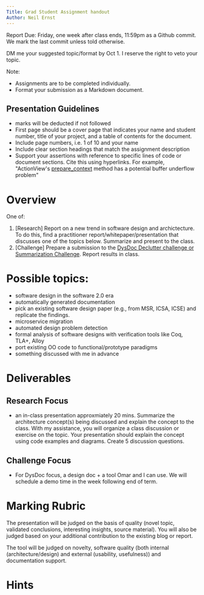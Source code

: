 ```yaml
---
Title: Grad Student Assignment handout
Author: Neil Ernst
---
```

Report Due: Friday, one week after class ends, 11:59pm as a Github commit. We mark the last commit unless told otherwise.

DM me your suggested topic/format by Oct 1. I reserve the right to veto your topic. 

Note:

* Assignments are to be completed individually.
* Format your submission as a Markdown document. 

## Presentation Guidelines

* marks will be deducted if not followed
* First page should be a cover page that indicates your name and student number, title of your project, and a table of contents for the document.
* Include page numbers, i.e. 1 of 10 and your name 
* Include clear section headings that match the assignment description
* Support your assertions with reference to specific lines of code or document sections. Cite this using hyperlinks. For example, "ActionView's [prepare_context](https://github.com/rails/rails/blob/7ca3ab415d409ba39b07ff5a96da06d68098069b/actionview/lib/action_view/context.rb#L22) method has a potential buffer underflow problem"

# Overview
One of:
1. [Research] Report on a new trend in software design and archictecture. To do this, find a practitioner report/whitepaper/presentation that discusses one of the topics below.  Summarize and present to the class. 
2. [Challenge] Prepare a submission to the [DysDoc Declutter challenge or Summarization Challenge](https://dysdoc.github.io/docgen2/index.html#section-challenge). Report results in class. 

# Possible topics:

- software design in the software 2.0 era
- automatically generated documentation
- pick an existing software design paper (e.g., from MSR, ICSA, ICSE) and replicate the findings. 
- microservice migration
- automated design problem detection
- formal analysis of software designs with verification tools like Coq, TLA+, Alloy
- port existing OO code to functional/prototype paradigms
- something discussed with me in advance

# Deliverables
## Research Focus
* an in-class presentation approxmiately 20 mins. Summarize the architecture concept(s) being discussed and explain the concept to the class. With my assistance, you will organize a class discussion or exercise on the topic. Your presentation should explain the concept using code examples and diagrams. Create 5 discussion questions. 

## Challenge Focus
* For DysDoc focus, a design doc + a tool Omar and I can use. We will schedule a demo time in the week following end of term. 

# Marking Rubric
The presentation will be judged on the basis of quality (novel topic, validated conclusions, interesting insights, source material). You will also be judged based on your additional contribution to the existing blog or report.

The tool will be judged on novelty, software quality (both internal (architecture/design) and external (usability, usefulness)) and documentation support.

# Hints


